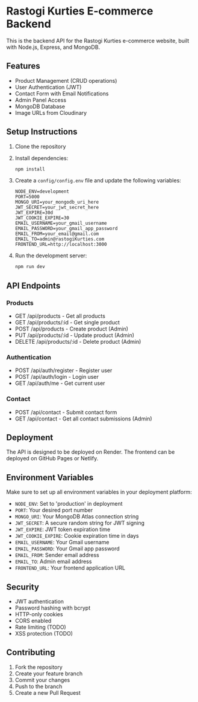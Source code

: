 # Rastogi Kurties E-commerce Backend

This is the backend API for the Rastogi Kurties e-commerce website, built with Node.js, Express, and MongoDB.

## Features

- Product Management (CRUD operations)
- User Authentication (JWT)
- Contact Form with Email Notifications
- Admin Panel Access
- MongoDB Database
- Image URLs from Cloudinary

## Setup Instructions

1. Clone the repository
2. Install dependencies:
   ```bash
   npm install
   ```

3. Create a `config/config.env` file and update the following variables:
   ```
   NODE_ENV=development
   PORT=5000
   MONGO_URI=your_mongodb_uri_here
   JWT_SECRET=your_jwt_secret_here
   JWT_EXPIRE=30d
   JWT_COOKIE_EXPIRE=30
   EMAIL_USERNAME=your_gmail_username
   EMAIL_PASSWORD=your_gmail_app_password
   EMAIL_FROM=your_email@gmail.com
   EMAIL_TO=admin@rastogiKurties.com
   FRONTEND_URL=http://localhost:3000
   ```

4. Run the development server:
   ```bash
   npm run dev
   ```

## API Endpoints

### Products
- GET /api/products - Get all products
- GET /api/products/:id - Get single product
- POST /api/products - Create product (Admin)
- PUT /api/products/:id - Update product (Admin)
- DELETE /api/products/:id - Delete product (Admin)

### Authentication
- POST /api/auth/register - Register user
- POST /api/auth/login - Login user
- GET /api/auth/me - Get current user

### Contact
- POST /api/contact - Submit contact form
- GET /api/contact - Get all contact submissions (Admin)

## Deployment

The API is designed to be deployed on Render. The frontend can be deployed on GitHub Pages or Netlify.

## Environment Variables

Make sure to set up all environment variables in your deployment platform:

- `NODE_ENV`: Set to 'production' in deployment
- `PORT`: Your desired port number
- `MONGO_URI`: Your MongoDB Atlas connection string
- `JWT_SECRET`: A secure random string for JWT signing
- `JWT_EXPIRE`: JWT token expiration time
- `JWT_COOKIE_EXPIRE`: Cookie expiration time in days
- `EMAIL_USERNAME`: Your Gmail username
- `EMAIL_PASSWORD`: Your Gmail app password
- `EMAIL_FROM`: Sender email address
- `EMAIL_TO`: Admin email address
- `FRONTEND_URL`: Your frontend application URL

## Security

- JWT authentication
- Password hashing with bcrypt
- HTTP-only cookies
- CORS enabled
- Rate limiting (TODO)
- XSS protection (TODO)

## Contributing

1. Fork the repository
2. Create your feature branch
3. Commit your changes
4. Push to the branch
5. Create a new Pull Request 